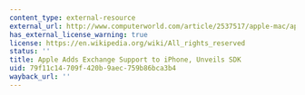 ```yaml
---
content_type: external-resource
external_url: http://www.computerworld.com/article/2537517/apple-mac/apple-adds-exchange-support-to-iphone--unveils-sdk.html
has_external_license_warning: true
license: https://en.wikipedia.org/wiki/All_rights_reserved
status: ''
title: Apple Adds Exchange Support to iPhone, Unveils SDK
uid: 79f11c14-709f-420b-9aec-759b86bca3b4
wayback_url: ''
---
```


